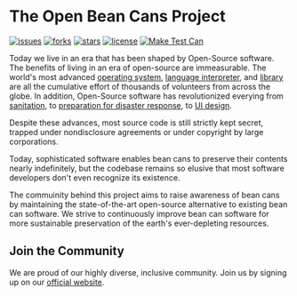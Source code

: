 # The Open Bean Cans Project
[![issues](https://img.shields.io/github/issues/m516/open-bean-cans?style=for-the-badge)](https://github.com/m516/Cpp-UI-Template/issues)
[![forks](https://img.shields.io/github/forks/m516/open-bean-cans?style=for-the-badge)](https://github.com/m516/Cpp-UI-Template/network/members)
[![stars](https://img.shields.io/github/stars/m516/open-bean-cans?style=for-the-badge)](https://github.com/m516/Cpp-UI-Template/graphs/traffic)
[![license](https://img.shields.io/github/license/m516/open-bean-cans?style=for-the-badge)](https://github.com/m516/Cpp-UI-Template/blob/master/LICENSE)
[![Make Test Can](https://github.com/m516/open-bean-cans/actions/workflows/make-test-can.yml/badge.svg?style=for-the-badge)](https://github.com/m516/open-bean-cans/actions/workflows/make-test-can.yml)

Today we live in an era that has been shaped by Open-Source software. The benefits of living in an era of open-source are immeasurable. The world's most advanced [operating system](https://biebian.sourceforge.net/), [language interpreter](https://github.com/brain-lang/brainfuck), and [library](https://github.com/aneopsy/LibraryOfBabel) are all the cumulative effort of thousands of volunteers from across the globe. In addition, Open-Source software has revolutionized everying from [sanitation](https://github.com/uraniumreza/ToiletFinder), to [preparation for disaster response](https://opensource.com/sites/default/files/OpenSourceGuide-ZombieApocalypse.pdf), to [UI design](https://github.com/cowsay-org/cowsay).

Despite these advances, most source code is still strictly kept secret, trapped under nondisclosure agreements or under copyright by large corporations.

Today, sophisticated software enables bean cans to preserve their contents nearly indefinitely, but the codebase remains so elusive that most software developers don't even recognize its existence. 

The commuinity behind this project aims to raise awareness of bean cans by maintaining the state-of-the-art open-source alternative to existing bean can software. We strive to continuously improve bean can software for more sustainable preservation of the earth's ever-depleting resources.


## Join the Community
We are proud of our highly diverse, inclusive community. Join us by signing up on our [official website](https://boulderbugle.com/open-bean-can-official-website-3em6b8vx).

